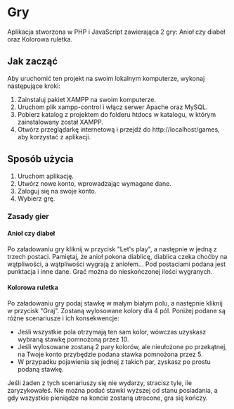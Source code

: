 # Gry

Aplikacja stworzona w PHP i JavaScript zawierająca 2 gry: Anioł czy diabeł oraz Kolorowa ruletka.

## Jak zacząć

Aby uruchomić ten projekt na swoim lokalnym komputerze, wykonaj następujące kroki:

1. Zainstaluj pakiet XAMPP na swoim komputerze.
2. Uruchom plik xampp-control i włącz serwer Apache oraz MySQL.
3. Pobierz katalog z projektem do folderu htdocs w katalogu, w którym zainstalowany został XAMPP.
4. Otwórz przeglądarkę internetową i przejdź do http://localhost/games, aby korzystać z aplikacji.

## Sposób użycia

1. Uruchom aplikację.
2. Utwórz nowe konto, wprowadzając wymagane dane.
3. Zaloguj się na swoje konto.
4. Wybierz grę.

### Zasady gier

#### Anioł czy diabeł

Po załadowaniu gry kliknij w przycisk "Let's play", a następnie w jedną z trzech postaci. Pamiętaj, że anioł pokona diablicę, diablica czeka choćby na wątpliwości, a wątpliwości wygrają z aniołem... Pod postaciami podana jest punktacja i inne dane. Grać można do nieskończonej ilości wygranych.

#### Kolorowa ruletka

Po załadowaniu gry podaj stawkę w małym białym polu, a następnie kliknij w przycisk "Graj". Zostaną wylosowane kolory dla 4 pól. Poniżej podane są różne scenariusze i ich konsekwencje:
- Jeśli wszystkie pola otrzymają ten sam kolor, wówczas uzyskasz wybraną stawkę pomnożoną przez 10.
- Jeśli wylosowane zostaną 2 pary kolorów, ale nieułożone po przekątnej, na Twoje konto przybędzie podana stawka pomnożona przez 5.
- W przypadku pojawienia się jednej z takich par, zyskasz po prostu podaną stawkę.

Jeśli żaden z tych scenariuszy się nie wydarzy, stracisz tyle, ile zaryzykowałeś. Nie można podać stawki wyższej od stanu posiadania, a gdy wszystkie pieniądze na koncie zostaną utracone, gra się kończy.
